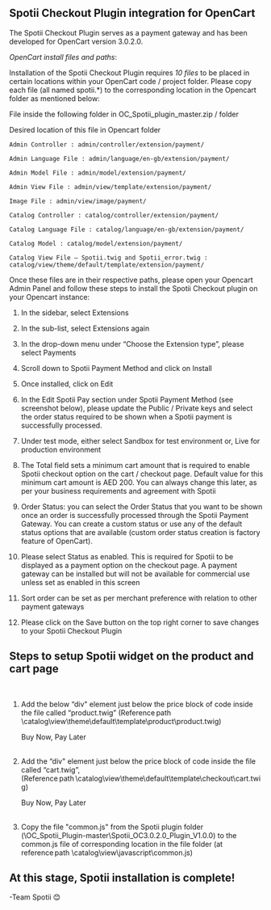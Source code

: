 
## Spotii Checkout Plugin integration for OpenCart 

The Spotii Checkout Plugin serves as a payment gateway and has been developed for OpenCart version 3.0.2.0. 

 

*OpenCart install files and paths*: 

Installation of the Spotii Checkout Plugin requires *10 files* to be placed in certain locations within your OpenCart code / project folder. Please copy each file (all named spotii.*) to the corresponding location in the Opencart folder as mentioned below: 

File inside the following folder in OC_Spotii_plugin_master.zip / folder 

Desired location of this file in Opencart folder 

    Admin Controller : admin/controller/extension/payment/ 

    Admin Language File : admin/language/en-gb/extension/payment/ 

    Admin Model File : admin/model/extension/payment/ 

    Admin View File : admin/view/template/extension/payment/ 

    Image File : admin/view/image/payment/ 

    Catalog Controller : catalog/controller/extension/payment/ 

    Catalog Language File : catalog/language/en-gb/extension/payment/  

    Catalog Model : catalog/model/extension/payment/ 

    Catalog View File – Spotii.twig and Spotii_error.twig : catalog/view/theme/default/template/extension/payment/ 

 

Once these files are in their respective paths, please open your Opencart Admin Panel and follow these steps to install the Spotii Checkout plugin on your Opencart instance: 

 

1. In the sidebar, select Extensions 

 

2. In the sub-list, select Extensions again 

 

3. In the drop-down menu under “Choose the Extension type”, please select Payments 

 

4. Scroll down to Spotii Payment Method and click on Install 

 

5. Once installed, click on Edit 

 

6. In the Edit Spotii Pay section under Spotii Payment Method (see screenshot below), please update the Public / Private keys and select the order status required to be shown when a Spotii payment is successfully processed.  

7. Under test mode, either select Sandbox for test environment or,  Live for production environment 

8. The Total field sets a minimum cart amount that is required to enable Spotii checkout option on the cart / checkout page. Default value for this minimum cart amount is AED 200. You can always change this later, as per your business requirements and agreement with Spotii 

9. Order Status: you can select the Order Status that you want to be shown once an order is successfully processed through the Spotii Payment Gateway. You can create a custom status or use any of the default status options that are available (custom order status creation is factory feature of OpenCart). 

10. Please select Status as enabled. This is required for Spotii to be displayed as a payment option on the checkout page. A payment gateway can be installed but will not be available for commercial use unless set as enabled in this screen 

11. Sort order can be set as per merchant preference with relation to other payment gateways 

12. Please click on the Save button on the top right corner to save changes to your Spotii Checkout Plugin 

 

## Steps to setup Spotii widget on the product and cart page 

  

1. Add the below “div" element just below the price block of code inside the file called “product.twig” (Reference path \catalog\view\theme\default\template\product\product.twig)  

    <div class="spotii_widget_product">Buy Now, Pay Later</div>  

 
2. Add the “div" element just below the price block of code inside the file called “cart.twig”, (Reference path \catalog\view\theme\default\template\checkout\cart.twig)  

     <div class=" spotii_widget_cart ">Buy Now, Pay Later</div>  

3. Copy the file "common.js" from the Spotii plugin folder (\OC_Spotii_Plugin-master\Spotii_OC3.0.2.0_Plugin_V1.0.0) to the common.js file of corresponding location in the file folder (at reference path \catalog\view\javascript\common.js)


## At this stage, Spotii installation is complete!  

-Team Spotii 😊 

 

 
